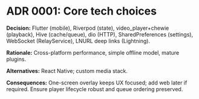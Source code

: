 # ADR 0001: Core tech choices

**Decision:** Flutter (mobile), Riverpod (state), video_player+chewie (playback), Hive (cache/queue), dio (HTTP), SharedPreferences (settings), WebSocket (RelayService), LNURL deep links (Lightning).

**Rationale:** Cross-platform performance, simple offline model, mature plugins.

**Alternatives:** React Native; custom media stack.

**Consequences:** One-screen overlay keeps UX focused; add web later if required. Ensure player lifecycle robust and queue ordering preserved.

